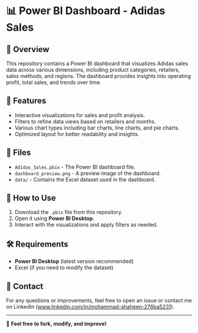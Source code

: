 # 📊 Power BI Dashboard - Adidas Sales

## 📌 Overview
This repository contains a Power BI dashboard that visualizes Adidas sales data across various dimensions, including product categories, retailers, sales methods, and regions. The dashboard provides insights into operating profit, total sales, and trends over time.

## 🔧 Features
- Interactive visualizations for sales and profit analysis.
- Filters to refine data views based on retailers and months.
- Various chart types including bar charts, line charts, and pie charts.
- Optimized layout for better readability and insights.

## 📂 Files
- `Adidas_Sales.pbix` - The Power BI dashboard file.
- `dashboard_preview.png` - A preview image of the dashboard.
- `data/` - Contains the Excel dataset used in the dashboard.

## 🚀 How to Use
1. Download the `.pbix` file from this repository.
2. Open it using **Power BI Desktop**.
3. Interact with the visualizations and apply filters as needed.

## 🛠 Requirements
- **Power BI Desktop** (latest version recommended)
- Excel (if you need to modify the dataset)

## 📩 Contact
For any questions or improvements, feel free to open an issue or contact me on LinkedIn (www.linkedin.com/in/mohammad-shaheen-276ba5231).

---
🚀 **Feel free to fork, modify, and improve!**
